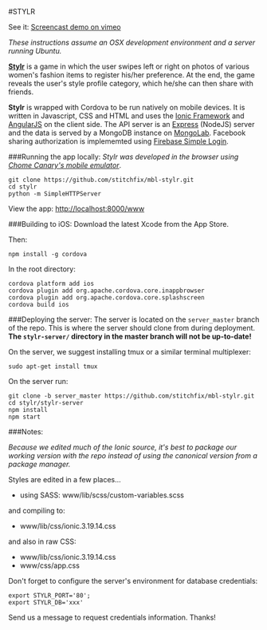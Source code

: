 #STYLR

See it: [Screencast demo on vimeo](https://vimeo.com/99956183)

*These instructions assume an OSX development environment and a server running Ubuntu.*

__[Stylr](http://getStylr.com)__ is a game in which the user swipes left or right on photos of various women's fashion items to register his/her preference. At the end, the game reveals the user's style profile category, which he/she can then share with friends.

__Stylr__ is wrapped with Cordova to be run natively on mobile devices. It is written in Javascript, CSS and HTML and uses the [Ionic Framework](http://ionicframework.com) and [AngularJS](http://angularjs.org/) on the client side. The API server is an [Express](http://expressjs.com/) (NodeJS) server and the data is served by a MongoDB instance on [MongoLab](http://MongoLab.com).  Facebook sharing authorization is implememted using [Firebase Simple Login](http://firebase.github.io/firebase-simple-login/).

###Running the app locally:
*Stylr was developed in the browser using [Chome Canary's mobile emulator](https://developers.google.com/chrome-developer-tools/docs/mobile-emulation)*.

```
git clone https://github.com/stitchfix/mbl-stylr.git
cd stylr
python -m SimpleHTTPServer 
```

View the app: [http://localhost:8000/www](http://localhost:8000/www)

###Building to iOS:
Download the latest Xcode from the App Store.

Then:

```
npm install -g cordova
```

In the root directory:

```
cordova platform add ios
cordova plugin add org.apache.cordova.core.inappbrowser
cordova plugin add org.apache.cordova.core.splashscreen
cordova build ios
```
###Deploying the server:
The server is located on the ```server_master``` branch of the repo. This is where the server should clone from during deployment. __The ```stylr-server/``` directory in the master branch will not be up-to-date!__ 

On the server, we suggest installing tmux or a similar terminal multiplexer:

```
sudo apt-get install tmux
```

On the server run:

```
git clone -b server_master https://github.com/stitchfix/mbl-stylr.git
cd stylr/stylr-server
npm install
npm start
```

###Notes:

*Because we edited much of the Ionic source, it's best to package our working version with the repo instead of using the canonical version from a package manager.*

Styles are edited in a few places...

- using SASS: www/lib/scss/custom-variables.scss

and compiling to:

- www/lib/css/ionic.3.19.14.css

and also in raw CSS:

- www/lib/css/ionic.3.19.14.css
- www/css/app.css

Don't forget to configure the server's environment for database credentials:

```
export STYLR_PORT='80';
export STYLR_DB='xxx'
```
Send us a message to request credentials information. Thanks!
